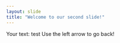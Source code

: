```yaml
---
layout: slide
title: "Welcome to our second slide!"
---
```

Your text: test
Use the left arrow to go back!
